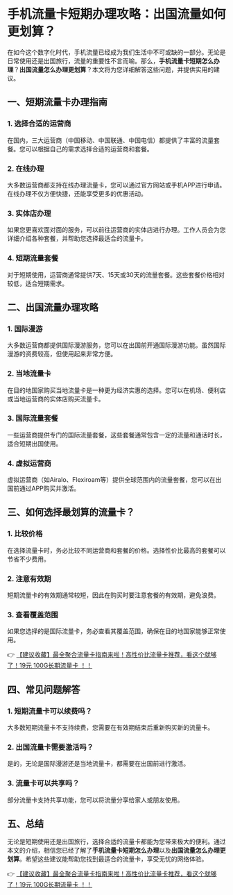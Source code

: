 # 手机流量卡短期办理攻略：出国流量如何更划算？

在如今这个数字化时代，手机流量已经成为我们生活中不可或缺的一部分。无论是日常使用还是出国旅行，流量的重要性不言而喻。那么，**手机流量卡短期怎么办理**？**出国流量怎么办理更划算**？本文将为您详细解答这些问题，并提供实用的建议。

## 一、短期流量卡办理指南

### 1. 选择合适的运营商
在国内，三大运营商（中国移动、中国联通、中国电信）都提供了丰富的流量套餐。您可以根据自己的需求选择合适的运营商和套餐。

### 2. 在线办理
大多数运营商都支持在线办理流量卡，您可以通过官方网站或手机APP进行申请。在线办理不仅方便快捷，还能享受更多的优惠活动。

### 3. 实体店办理
如果您更喜欢面对面的服务，可以前往运营商的实体店进行办理。工作人员会为您详细介绍各种套餐，并帮助您选择最适合的流量卡。

### 4. 短期流量套餐
对于短期使用，运营商通常提供7天、15天或30天的流量套餐。这些套餐价格相对较低，适合短期需求。

## 二、出国流量办理攻略

### 1. 国际漫游
大多数运营商都提供国际漫游服务，您可以在出国前开通国际漫游功能。虽然国际漫游的资费较高，但使用起来非常方便。

### 2. 当地流量卡
在目的地国家购买当地流量卡是一种更为经济实惠的选择。您可以在机场、便利店或当地运营商的实体店购买流量卡。

### 3. 国际流量套餐
一些运营商提供专门的国际流量套餐，这些套餐通常包含一定的流量和通话时长，适合短期出国使用。

### 4. 虚拟运营商
虚拟运营商（如Airalo、Flexiroam等）提供全球范围内的流量套餐，您可以在出国前通过APP购买并激活。

## 三、如何选择最划算的流量卡？

### 1. 比较价格
在选择流量卡时，务必比较不同运营商和套餐的价格。选择性价比最高的套餐可以节省不少费用。

### 2. 注意有效期
短期流量卡的有效期通常较短，因此在购买时要注意套餐的有效期，避免浪费。

### 3. 查看覆盖范围
如果您选择的是国际流量卡，务必查看其覆盖范围，确保在目的地国家能够正常使用。

👉 [【建议收藏】最全聚合流量卡指南来啦！高性价比流量卡推荐，看这个就够了！19元 100G长期流量卡 ！！](https://bit.ly/Liuliangka)

## 四、常见问题解答

### 1. 短期流量卡可以续费吗？
大多数短期流量卡不支持续费，您需要在有效期结束后重新购买新的流量卡。

### 2. 出国流量卡需要激活吗？
是的，无论是国际漫游还是当地流量卡，都需要在出国前进行激活。

### 3. 流量卡可以共享吗？
部分流量卡支持共享功能，您可以将流量分享给家人或朋友使用。

## 五、总结

无论是短期使用还是出国旅行，选择合适的流量卡都能为您带来极大的便利。通过本文的介绍，相信您已经了解了**手机流量卡短期怎么办理**以及**出国流量怎么办理更划算**。希望这些建议能帮助您找到最适合的流量卡，享受无忧的网络体验。

👉 [【建议收藏】最全聚合流量卡指南来啦！高性价比流量卡推荐，看这个就够了！19元 100G长期流量卡 ！！](https://bit.ly/Liuliangka)